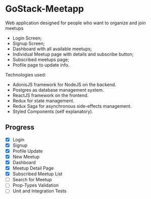 # GoStack-Meetapp
Web application designed for people who want to organize and join meetups

* Login Screen;
* Signup Screen;
* Dashboard with all available meetups;
* Individual Meetup page with details and subscribe button;
* Subscribed meetups page;
* Profile page to update info.

Technologies used: 
* AdonisJS framework for NodeJS on the backend.
* Postgres as database management system.
* ReactJS framework on the frontend.
* Redux for state management.
* Redux Saga for asynchronous side-effects management.
* Styled Components (self explanatory).

## Progress
- [x] Login
- [x] Signup
- [x] Profile Update
- [x] New Meetup
- [x] Dashboard
- [x] Meetup Detail Page
- [x] Subscribed Meetup List
- [ ] Search for Meetup
- [ ] Prop-Types Validation
- [ ] Unit and Integration Tests
